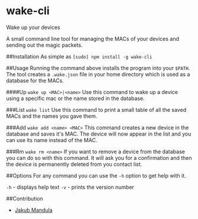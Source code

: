 wake-cli
====

Wake up your devices

A small command line tool for managing the MACs of your devices and sending out the magic packets.

##Installation
As simple as `[sudo] npm install -g wake-cli`

##Usage
  Running the command above installs the program into your `$PATH`. The tool creates a `.wake.json` file in your home directory which is used as a database for the MACs.

####Up
  `wake up <MAC>|<name>`
  Use this command to wake up a device using a specific mac or the name stored in the database.

###List
  `wake list`
  Use this command to print a small table of all the saved MACs and the names you gave them.

###Add
  `wake add <name> <MAC>`
  This command creates a new device in the database and saves it's MAC. The device will now appear in the list and you can use its name instead of the MAC.

###Rm
  `wake rm <name>`
  If you want to remove a device from the database you can do so with this command. It will ask you for a confirmation and then the device is permanently deleted from you contact list.

##Options
For any command you can use the `-h` option to get help with it.

  `-h` - displays help text
  `-v` - prints the version number

##Contribution
  * [Jakub Mandula](https://github.com/zpiman)

